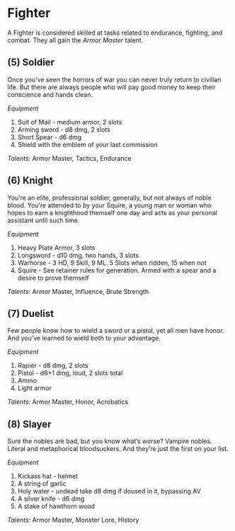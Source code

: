 # Fighter
A Fighter is considered skilled at tasks related to endurance, fighting, and combat. They all gain the *Armor Master* talent.
## (5) Soldier
Once you’ve seen the horrors of war you can never truly return to civilian life. But there are always people who will pay good money to keep their conscience and hands clean.

*Equipment*
1. Suit of Mail - medium armor, 2 slots
2. Arming sword - d8 dmg, 2 slots
3. Short Spear - d6 dmg
4. Shield with the emblem of your last commission

*Talents*: Armor Master, Tactics, Endurance
## (6) Knight
You’re an elite, professional soldier, generally, but not always of noble blood. You’re attended to by your Squire, a young man or woman who hopes to earn a knighthood themself one day and acts as your personal assistant until such time.

*Equipment*
1. Heavy Plate Armor, 3 slots
2. Longsword - d10 dmg, two hands, 3 slots
3. Warhorse - 3 HD, 9 Skill, 9 ML. 5 Slots when ridden, 15 when not
4. Squire - See retainer rules for generation. Armed with a spear and a desire to prove themself

*Talents*: Armor Master, Influence, Brute Strength
## (7) Duelist
Few people know how to wield a sword or a pistol, yet all men have honor. And you’ve learned to wield both to your advantage.

*Equipment*
1. Rapier - d8 dmg, 2 slots
2. Pistol - d6+1 dmg, loud, 2 slots total
3. Ammo
4. Light armor

*Talents*: Armor Master, Honor, Acrobatics
## (8) Slayer
Sure the nobles are bad, but you know what’s worse? Vampire nobles. Literal and metaphorical bloodsuckers. And they’re just the first on your list.

*Equipment*
1. Kickass hat - helmet
2. A string of garlic
3. Holy water - undead take d8 dmg if doused in it, bypassing AV
4. A silver knife - d6 dmg
5. A stake of hawthorn wood

*Talents*: Armor Master, Monster Lore, History